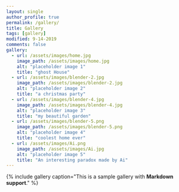 ```yaml
---
layout: single
author_profile: true
permalink: /gallery/
title: Gallery
tags: [gallery]
modified: 9-14-2019
comments: false
gallery:
  - url: /assets/images/home.jpg
    image_path: /assets/images/home.jpg
    alt: "placeholder image 1"
    title: "ghost House"
  - url: /assets/images/blender-2.jpg
    image_path: /assets/images/blender-2.jpg
    alt: "placeholder image 2"
    title: "a christmas party"
  - url: /assets/images/blender-4.jpg
    image_path: /assets/images/blender-4.jpg
    alt: "placeholder image 3"
    title: "my beautiful garden"  
  - url: /assets/images/blender-5.png
    image_path: /assets/images/blender-5.png
    alt: "placeholder image 4"
    title: "coolest home ever"
  - url: /assets/images/Ai.png
    image_path: /assets/images/Ai.jpg
    alt: "placeholder image 5"
    title: "An interesting paradox made by Ai"    
---
```


{% include gallery caption="This is a sample gallery with **Markdown support**." %}


